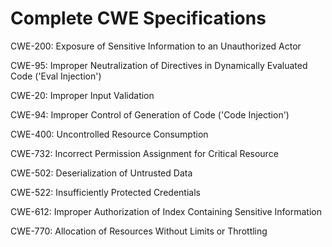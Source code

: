 

# Complete CWE Specifications

CWE-200: Exposure of Sensitive Information to an Unauthorized Actor

CWE-95: Improper Neutralization of Directives in Dynamically Evaluated Code ('Eval Injection')

CWE-20: Improper Input Validation

CWE-94: Improper Control of Generation of Code ('Code Injection')

CWE-400: Uncontrolled Resource Consumption

CWE-732: Incorrect Permission Assignment for Critical Resource

CWE-502: Deserialization of Untrusted Data

CWE-522: Insufficiently Protected Credentials

CWE-612: Improper Authorization of Index Containing Sensitive Information

CWE-770: Allocation of Resources Without Limits or Throttling